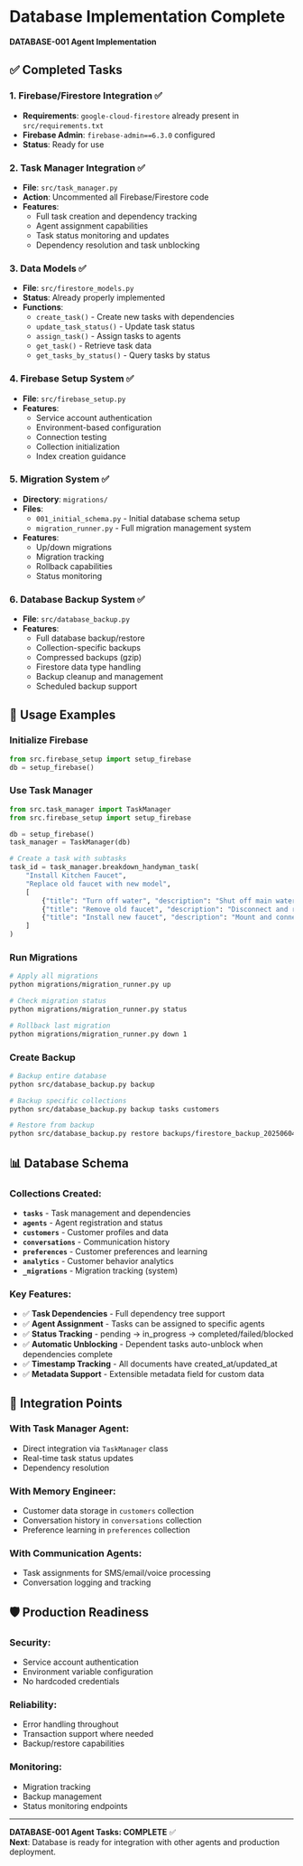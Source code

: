 # Database Implementation Complete
**DATABASE-001 Agent Implementation**

## ✅ Completed Tasks

### 1. **Firebase/Firestore Integration** ✅
- **Requirements**: `google-cloud-firestore` already present in `src/requirements.txt`
- **Firebase Admin**: `firebase-admin==6.3.0` configured
- **Status**: Ready for use

### 2. **Task Manager Integration** ✅
- **File**: `src/task_manager.py` 
- **Action**: Uncommented all Firebase/Firestore code
- **Features**:
  - Full task creation and dependency tracking
  - Agent assignment capabilities
  - Task status monitoring and updates
  - Dependency resolution and task unblocking

### 3. **Data Models** ✅
- **File**: `src/firestore_models.py`
- **Status**: Already properly implemented
- **Functions**:
  - `create_task()` - Create new tasks with dependencies
  - `update_task_status()` - Update task status
  - `assign_task()` - Assign tasks to agents
  - `get_task()` - Retrieve task data
  - `get_tasks_by_status()` - Query tasks by status

### 4. **Firebase Setup System** ✅
- **File**: `src/firebase_setup.py`
- **Features**:
  - Service account authentication
  - Environment-based configuration
  - Connection testing
  - Collection initialization
  - Index creation guidance

### 5. **Migration System** ✅
- **Directory**: `migrations/`
- **Files**:
  - `001_initial_schema.py` - Initial database schema setup
  - `migration_runner.py` - Full migration management system
- **Features**:
  - Up/down migrations
  - Migration tracking
  - Rollback capabilities
  - Status monitoring

### 6. **Database Backup System** ✅
- **File**: `src/database_backup.py`
- **Features**:
  - Full database backup/restore
  - Collection-specific backups
  - Compressed backups (gzip)
  - Firestore data type handling
  - Backup cleanup and management
  - Scheduled backup support

## 🚀 Usage Examples

### Initialize Firebase
```python
from src.firebase_setup import setup_firebase
db = setup_firebase()
```

### Use Task Manager
```python
from src.task_manager import TaskManager
from src.firebase_setup import setup_firebase

db = setup_firebase()
task_manager = TaskManager(db)

# Create a task with subtasks
task_id = task_manager.breakdown_handyman_task(
    "Install Kitchen Faucet",
    "Replace old faucet with new model",
    [
        {"title": "Turn off water", "description": "Shut off main water supply"},
        {"title": "Remove old faucet", "description": "Disconnect and remove existing faucet"},
        {"title": "Install new faucet", "description": "Mount and connect new faucet", "dependencies": ["turn_off_water"]}
    ]
)
```

### Run Migrations
```bash
# Apply all migrations
python migrations/migration_runner.py up

# Check migration status
python migrations/migration_runner.py status

# Rollback last migration
python migrations/migration_runner.py down 1
```

### Create Backup
```bash
# Backup entire database
python src/database_backup.py backup

# Backup specific collections
python src/database_backup.py backup tasks customers

# Restore from backup
python src/database_backup.py restore backups/firestore_backup_20250604_123456.json.gz
```

## 📊 Database Schema

### Collections Created:
- **`tasks`** - Task management and dependencies
- **`agents`** - Agent registration and status
- **`customers`** - Customer profiles and data
- **`conversations`** - Communication history
- **`preferences`** - Customer preferences and learning
- **`analytics`** - Customer behavior analytics
- **`_migrations`** - Migration tracking (system)

### Key Features:
- ✅ **Task Dependencies** - Full dependency tree support
- ✅ **Agent Assignment** - Tasks can be assigned to specific agents
- ✅ **Status Tracking** - pending → in_progress → completed/failed/blocked
- ✅ **Automatic Unblocking** - Dependent tasks auto-unblock when dependencies complete
- ✅ **Timestamp Tracking** - All documents have created_at/updated_at
- ✅ **Metadata Support** - Extensible metadata field for custom data

## 🔧 Integration Points

### With Task Manager Agent:
- Direct integration via `TaskManager` class
- Real-time task status updates
- Dependency resolution

### With Memory Engineer:
- Customer data storage in `customers` collection
- Conversation history in `conversations` collection
- Preference learning in `preferences` collection

### With Communication Agents:
- Task assignments for SMS/email/voice processing
- Conversation logging and tracking

## 🛡️ Production Readiness

### Security:
- Service account authentication
- Environment variable configuration
- No hardcoded credentials

### Reliability:
- Error handling throughout
- Transaction support where needed
- Backup/restore capabilities

### Monitoring:
- Migration tracking
- Backup management
- Status monitoring endpoints

---

**DATABASE-001 Agent Tasks: COMPLETE** ✅  
**Next**: Database is ready for integration with other agents and production deployment.